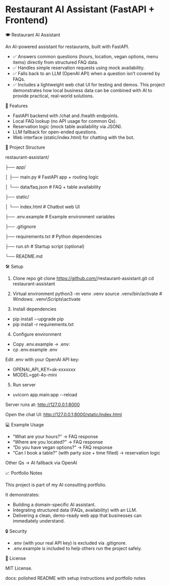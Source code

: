 # Restaurant AI Assistant (FastAPI + Frontend)

🍽️ Restaurant AI Assistant

An AI-powered assistant for restaurants, built with FastAPI.
- ✅ Answers common questions (hours, location, vegan options, menu items) directly from structured FAQ data.
- ✅ Handles simple reservation requests using mock availability.
- ✅ Falls back to an LLM (OpenAI API) when a question isn’t covered by FAQs.
- ✅ Includes a lightweight web chat UI for testing and demos.
This project demonstrates how local business data can be combined with AI to provide practical, real-world solutions.

🚀 Features
- FastAPI backend with /chat and /health endpoints.
- Local FAQ lookup (no API usage for common Qs).
- Reservation logic (mock table availability via JSON).
- LLM fallback for open-ended questions.
- Web interface (static/index.html) for chatting with the bot.

📂 Project Structure

restaurant-assistant/

├── app/

│      ├── main.py          # FastAPI app + routing logic

│      └── data/faq.json    # FAQ + table availability

├── static/

│      └── index.html       # Chatbot web UI

├── .env.example         # Example environment variables

├── .gitignore

├── requirements.txt     # Python dependencies

├── run.sh               # Startup script (optional)

└── README.md

🛠️ Setup
1. Clone repo
git clone https://github.com/<your-username>/restaurant-assistant.git
cd restaurant-assistant

2. Virtual environment
python3 -m venv .venv
source .venv/bin/activate   # Windows: .venv\Scripts\activate

3. Install dependencies
- pip install --upgrade pip
- pip install -r requirements.txt

4. Configure environment
- Copy .env.example → .env:
- cp .env.example .env

Edit .env with your OpenAI API key:
- OPENAI_API_KEY=sk-xxxxxxx
- MODEL=gpt-4o-mini

5. Run server
- uvicorn app.main:app --reload


Server runs at: http://127.0.0.1:8000

Open the chat UI:
http://127.0.0.1:8000/static/index.html


💻 Example Usage
- “What are your hours?” → FAQ response
- “Where are you located?” → FAQ response
- “Do you have vegan options?” → FAQ response
- “Can I book a table?” (with party size + time filled) → reservation logic

Other Qs → AI fallback via OpenAI


📈 Portfolio Notes

This project is part of my AI consulting portfolio.

It demonstrates:
- Building a domain-specific AI assistant.
- Integrating structured data (FAQs, availability) with an LLM.
- Delivering a clean, demo-ready web app that businesses can immediately understand.

🔒 Security

- .env (with your real API key) is excluded via .gitignore.
- .env.example is included to help others run the project safely.


📜 License

MIT License.


docs: polished README with setup instructions and portfolio notes
